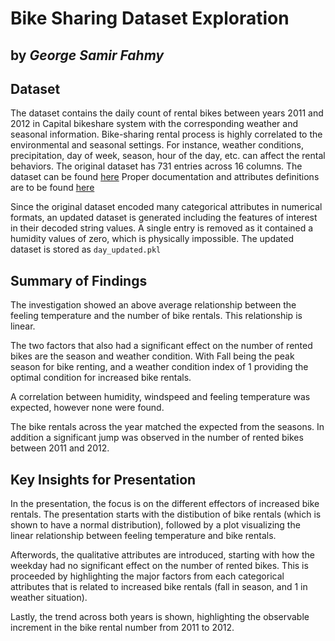 # Bike Sharing Dataset Exploration
## by *George Samir Fahmy*


## Dataset

The dataset contains the daily count of rental bikes between years 2011 and 2012 in Capital
bikeshare system with the corresponding weather and seasonal information.
Bike-sharing rental process is highly correlated to the environmental and seasonal settings.
For instance, weather conditions, precipitation, day of week, season, hour of the day, etc. can affect the rental behaviors.
The original dataset has 731 entries across 16 columns.
The dataset can be found [here](https://archive.ics.uci.edu/ml/datasets/Bike+Sharing+Dataset)
Proper documentation and attributes definitions are to be found
[here](https://code.datasciencedojo.com/datasciencedojo/datasets/tree/master/Bike%20Sharing)

Since the original dataset encoded many categorical attributes in numerical formats,
an updated dataset is generated including the features of interest in their decoded string values.
A single entry is removed as it contained a humidity values of zero, which is physically impossible.
The updated dataset is stored as `day_updated.pkl`


## Summary of Findings

The investigation showed an above average relationship between the feeling temperature and the number
of bike rentals. This relationship is linear.

The two factors that also had a significant effect on the number of rented bikes are the season and
weather condition. With Fall being the peak season for bike renting, and a weather condition index of
1 providing the optimal condition for increased bike rentals.

A correlation between humidity, windspeed and feeling temperature was expected, however none were found.

The bike rentals across the year matched the expected from the seasons. In addition a significant jump
was observed in the number of rented bikes between 2011 and 2012.


## Key Insights for Presentation

In the presentation, the focus is on the different effectors of increased bike rentals. The presentation
starts with the distibution of bike rentals (which is shown to have a normal distribution), followed by
a plot visualizing the linear relationship between feeling temperature and bike rentals.

Afterwords, the qualitative attributes are introduced, starting with how the weekday had no significant
effect on the number of rented bikes. This is proceeded by highlighting the major factors from each
categorical attributes that is related to increased bike rentals (fall in season, and 1 in weather
situation).

Lastly, the trend across both years is shown, highlighting the observable increment in the bike rental
number from 2011 to 2012.